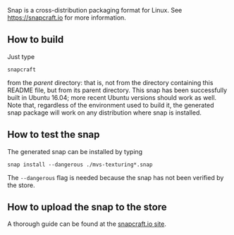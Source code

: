 Snap is a cross-distribution packaging format for Linux. See
https://snapcraft.io for more information.

How to build
------------
Just type
```
snapcraft
```
from the *parent* directory: that is, not from the directory containing this
README file, but from its parent directory. This snap has been successfully
built in Ubuntu 16.04; more recent Ubuntu versions should work as well. Note
that, regardless of the environment used to build it, the generated snap
package will work on any distribution where snap is installed.

How to test the snap
--------------------
The generated snap can be installed by typing
```
snap install --dangerous ./mvs-texturing*.snap
```
The `--dangerous` flag is needed because the snap has not been verified by the
store.

How to upload the snap to the store
-----------------------------------
A thorough guide can be found at the [snapcraft.io
site](https://snapcraft.io/docs/build-snaps/publish).

